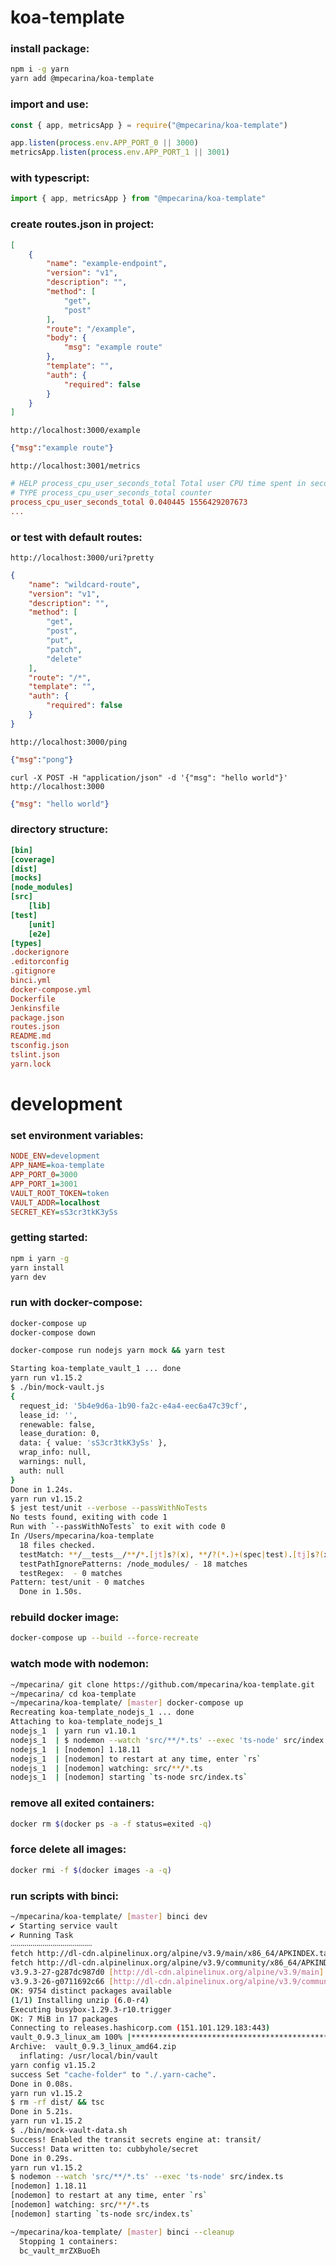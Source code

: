 # koa-template

### install package:

``` sh
npm i -g yarn
yarn add @mpecarina/koa-template
```

### import and use:
``` js
const { app, metricsApp } = require("@mpecarina/koa-template")

app.listen(process.env.APP_PORT_0 || 3000)
metricsApp.listen(process.env.APP_PORT_1 || 3001)
```

### with typescript:
``` js
import { app, metricsApp } from "@mpecarina/koa-template"
```

### create routes.json in project:
``` json
[
    {
        "name": "example-endpoint",
        "version": "v1",
        "description": "",
        "method": [
            "get",
            "post"
        ],
        "route": "/example",
        "body": {
            "msg": "example route"
        },
        "template": "",
        "auth": {
            "required": false
        }
    }
]
```

``` http://localhost:3000/example ```
``` json
{"msg":"example route"}
```

``` http://localhost:3001/metrics ```
``` ini
# HELP process_cpu_user_seconds_total Total user CPU time spent in seconds.
# TYPE process_cpu_user_seconds_total counter
process_cpu_user_seconds_total 0.040445 1556429207673
...
```

### or test with default routes:
``` http://localhost:3000/uri?pretty ```
``` json
{
    "name": "wildcard-route",
    "version": "v1",
    "description": "",
    "method": [
        "get",
        "post",
        "put",
        "patch",
        "delete"
    ],
    "route": "/*",
    "template": "",
    "auth": {
        "required": false
    }
}
```

``` http://localhost:3000/ping ```
``` json
{"msg":"pong"}
```

``` curl -X POST -H "application/json" -d '{"msg": "hello world"}' http://localhost:3000 ```
``` json
{"msg": "hello world"}
```

### directory structure:
``` ini
[bin]
[coverage]
[dist]
[mocks]
[node_modules]
[src]
    [lib]
[test]
    [unit]
    [e2e]
[types]
.dockerignore
.editorconfig
.gitignore
binci.yml
docker-compose.yml
Dockerfile
Jenkinsfile
package.json
routes.json
README.md
tsconfig.json
tslint.json
yarn.lock
```

# development

### set environment variables:
``` ini
NODE_ENV=development
APP_NAME=koa-template
APP_PORT_0=3000
APP_PORT_1=3001
VAULT_ROOT_TOKEN=token
VAULT_ADDR=localhost
SECRET_KEY=sS3cr3tkK3ySs
```

### getting started:
``` sh
npm i yarn -g
yarn install
yarn dev
```

### run with docker-compose:
``` sh
docker-compose up
docker-compose down
```

```sh
docker-compose run nodejs yarn mock && yarn test

Starting koa-template_vault_1 ... done
yarn run v1.15.2
$ ./bin/mock-vault.js
{
  request_id: '5b4e9d6a-1b90-fa2c-e4a4-eec6a47c39cf',
  lease_id: '',
  renewable: false,
  lease_duration: 0,
  data: { value: 'sS3cr3tkK3ySs' },
  wrap_info: null,
  warnings: null,
  auth: null
}
Done in 1.24s.
yarn run v1.15.2
$ jest test/unit --verbose --passWithNoTests
No tests found, exiting with code 1
Run with `--passWithNoTests` to exit with code 0
In /Users/mpecarina/koa-template
  18 files checked.
  testMatch: **/__tests__/**/*.[jt]s?(x), **/?(*.)+(spec|test).[tj]s?(x) - 0 matches
  testPathIgnorePatterns: /node_modules/ - 18 matches
  testRegex:  - 0 matches
Pattern: test/unit - 0 matches
  Done in 1.50s.
```

### rebuild docker image:
```sh
docker-compose up --build --force-recreate
```

### watch mode with nodemon:
```sh
~/mpecarina/ git clone https://github.com/mpecarina/koa-template.git
~/mpecarina/ cd koa-template
~/mpecarina/koa-template/ [master] docker-compose up
Recreating koa-template_nodejs_1 ... done
Attaching to koa-template_nodejs_1
nodejs_1  | yarn run v1.10.1
nodejs_1  | $ nodemon --watch 'src/**/*.ts' --exec 'ts-node' src/index.ts
nodejs_1  | [nodemon] 1.18.11
nodejs_1  | [nodemon] to restart at any time, enter `rs`
nodejs_1  | [nodemon] watching: src/**/*.ts
nodejs_1  | [nodemon] starting `ts-node src/index.ts`
```

### remove all exited containers:
```sh
docker rm $(docker ps -a -f status=exited -q)
```

### force delete all images:
```sh
docker rmi -f $(docker images -a -q)
```

### run scripts with binci:
```sh
~/mpecarina/koa-template/ [master] binci dev       
✔ Starting service vault
✔ Running Task
‧‧‧‧‧‧‧‧‧‧‧‧‧‧‧‧‧‧‧‧‧‧‧‧‧‧‧‧‧‧‧‧‧‧‧‧‧‧‧‧‧
fetch http://dl-cdn.alpinelinux.org/alpine/v3.9/main/x86_64/APKINDEX.tar.gz
fetch http://dl-cdn.alpinelinux.org/alpine/v3.9/community/x86_64/APKINDEX.tar.gz
v3.9.3-27-g287dc987d0 [http://dl-cdn.alpinelinux.org/alpine/v3.9/main]
v3.9.3-26-g0711692c66 [http://dl-cdn.alpinelinux.org/alpine/v3.9/community]
OK: 9754 distinct packages available
(1/1) Installing unzip (6.0-r4)
Executing busybox-1.29.3-r10.trigger
OK: 7 MiB in 17 packages
Connecting to releases.hashicorp.com (151.101.129.183:443)
vault_0.9.3_linux_am 100% |************************************************************************************************************************************************| 17.3M  0:00:00 ETA
Archive:  vault_0.9.3_linux_amd64.zip
  inflating: /usr/local/bin/vault    
yarn config v1.15.2
success Set "cache-folder" to "./.yarn-cache".
Done in 0.08s.
yarn run v1.15.2
$ rm -rf dist/ && tsc
Done in 5.21s.
yarn run v1.15.2
$ ./bin/mock-vault-data.sh
Success! Enabled the transit secrets engine at: transit/
Success! Data written to: cubbyhole/secret
Done in 0.29s.
yarn run v1.15.2
$ nodemon --watch 'src/**/*.ts' --exec 'ts-node' src/index.ts
[nodemon] 1.18.11
[nodemon] to restart at any time, enter `rs`
[nodemon] watching: src/**/*.ts
[nodemon] starting `ts-node src/index.ts`

~/mpecarina/koa-template/ [master] binci --cleanup
  Stopping 1 containers:
  bc_vault_mrZXBuoEh
```
